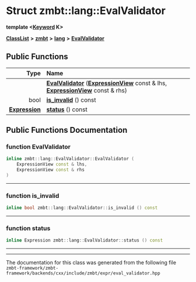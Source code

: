 

# Struct zmbt::lang::EvalValidator

**template &lt;[**Keyword**](namespacezmbt_1_1lang.md#enum-keyword) K&gt;**



[**ClassList**](annotated.md) **>** [**zmbt**](namespacezmbt.md) **>** [**lang**](namespacezmbt_1_1lang.md) **>** [**EvalValidator**](structzmbt_1_1lang_1_1EvalValidator.md)










































## Public Functions

| Type | Name |
| ---: | :--- |
|   | [**EvalValidator**](#function-evalvalidator) ([**ExpressionView**](classzmbt_1_1lang_1_1ExpressionView.md) const & lhs, [**ExpressionView**](classzmbt_1_1lang_1_1ExpressionView.md) const & rhs) <br> |
|  bool | [**is\_invalid**](#function-is_invalid) () const<br> |
|  [**Expression**](classzmbt_1_1lang_1_1Expression.md) | [**status**](#function-status) () const<br> |




























## Public Functions Documentation




### function EvalValidator 

```C++
inline zmbt::lang::EvalValidator::EvalValidator (
    ExpressionView const & lhs,
    ExpressionView const & rhs
) 
```




<hr>



### function is\_invalid 

```C++
inline bool zmbt::lang::EvalValidator::is_invalid () const
```




<hr>



### function status 

```C++
inline Expression zmbt::lang::EvalValidator::status () const
```




<hr>

------------------------------
The documentation for this class was generated from the following file `zmbt-framework/zmbt-framework/backends/cxx/include/zmbt/expr/eval_validator.hpp`

